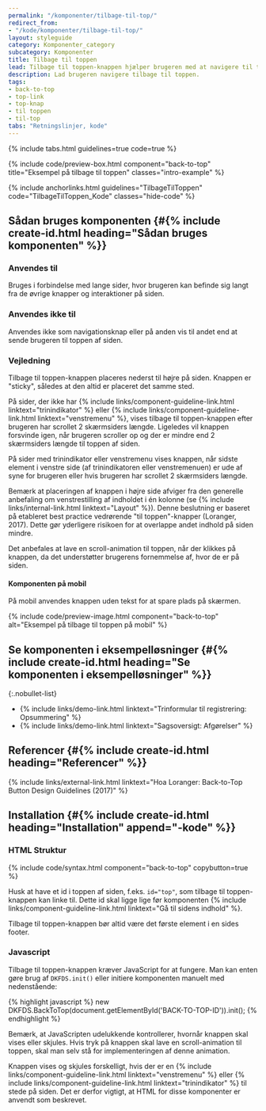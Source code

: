```yaml
---
permalink: "/komponenter/tilbage-til-top/"
redirect_from:
- "/kode/komponenter/tilbage-til-top/"
layout: styleguide
category: Komponenter_category
subcategory: Komponenter
title: Tilbage til toppen
lead: Tilbage til toppen-knappen hjælper brugeren med at navigere til toppen af en lang side på en let måde uden at miste overblikket. 
description: Lad brugeren navigere tilbage til toppen.
tags:
- back-to-top
- top-link
- top-knap
- til toppen
- til-top
tabs: "Retningslinjer, kode"
---
```


{% include tabs.html guidelines=true code=true %}

{% include code/preview-box.html component="back-to-top" title="Eksempel på tilbage til toppen" classes="intro-example" %}

{% include anchorlinks.html guidelines="TilbageTilToppen" code="TilbageTilToppen_Kode" classes="hide-code" %}

<!--split-->

## Sådan bruges komponenten {#{% include create-id.html heading="Sådan bruges komponenten" %}}

### Anvendes til

Bruges i forbindelse med lange sider, hvor brugeren kan befinde sig langt fra de øvrige knapper og interaktioner på siden.

### Anvendes ikke til

Anvendes ikke som navigationsknap eller på anden vis til andet end at sende brugeren til toppen af siden. 

### Vejledning

Tilbage til toppen-knappen placeres nederst til højre på siden. Knappen er "sticky", således at den altid er placeret det samme sted.

På sider, der ikke har {% include links/component-guideline-link.html linktext="trinindikator" %} eller {% include links/component-guideline-link.html linktext="venstremenu" %}, vises tilbage til toppen-knappen efter brugeren har scrollet 2 skærmsiders længde. Ligeledes vil knappen forsvinde igen, når brugeren scroller op og der er mindre end 2 skærmsiders længde til toppen af siden. 

På sider med trinindikator eller venstremenu vises knappen, når sidste element i venstre side (af trinindikatoren eller venstremenuen) er ude af syne for brugeren eller hvis brugeren har scrollet 2 skærmsiders længde.

Bemærk at placeringen af knappen i højre side afviger fra den generelle anbefaling om venstrestilling af indholdet i én kolonne (se {% include links/internal-link.html linktext="Layout" %}). Denne beslutning er baseret på etableret best practice vedrørende "til toppen"-knapper (Loranger, 2017). Dette gør yderligere risikoen for at overlappe andet indhold på siden mindre.

Det anbefales at lave en scroll-animation til toppen, når der klikkes på knappen, da det understøtter brugerens fornemmelse af, hvor de er på siden.

#### Komponenten på mobil

På mobil anvendes knappen uden tekst for at spare plads på skærmen. 

{% include code/preview-image.html component="back-to-top" alt="Eksempel på tilbage til toppen på mobil" %}

## Se komponenten i eksempelløsninger {#{% include create-id.html heading="Se komponenten i eksempelløsninger" %}}

{:.nobullet-list}
- {% include links/demo-link.html linktext="Trinformular til registrering: Opsummering" %}
- {% include links/demo-link.html linktext="Sagsoversigt: Afgørelser" %}

## Referencer {#{% include create-id.html heading="Referencer" %}}

{% include links/external-link.html linktext="Hoa Loranger: Back-to-Top Button Design Guidelines (2017)" %}

<!--split-->

## Installation {#{% include create-id.html heading="Installation" append="-kode" %}}

### HTML Struktur

{% include code/syntax.html component="back-to-top" copybutton=true %}

Husk at have et id i toppen af siden, f.eks. `id="top"`, som tilbage til toppen-knappen kan linke til. Dette id skal ligge lige før komponenten {% include links/component-guideline-link.html linktext="Gå til sidens indhold" %}.

Tilbage til toppen-knappen bør altid være det første element i en sides footer.

### Javascript

Tilbage til toppen-knappen kræver JavaScript for at fungere. Man kan enten gøre brug af `DKFDS.init()` eller initiere komponenten manuelt med nedenstående:

{% highlight javascript %}
new DKFDS.BackToTop(document.getElementById('BACK-TO-TOP-ID')).init();
{% endhighlight %}

Bemærk, at JavaScripten udelukkende kontrollerer, hvornår knappen skal vises eller skjules. Hvis tryk på knappen skal lave en scroll-animation til toppen, skal man selv stå for implementeringen af denne animation.

Knappen vises og skjules forskelligt, hvis der er en {% include links/component-guideline-link.html linktext="venstremenu" %} eller {% include links/component-guideline-link.html linktext="trinindikator" %} til stede på siden. Det er derfor vigtigt, at HTML for disse komponenter er anvendt som beskrevet.